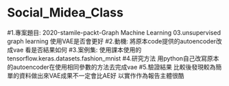 # Social_Midea_Class

#1.專案題目:
2020-stamile-packt-Graph Machine Learning
03.unsupervised graph learning
使用VAE是否會更好
#2.動機:
        將原本code提供的autoencoder改成vae 看是否結果如何
#3.案例集:
	使用課本使用的 tensorflow.keras.datasets.fashion_mnist
#4.研究方法
	用python自己改寫原本的autoencoder在使用相同參數的方法去完成vae
#5.驗證結果
	比較後發現較為簡單的資料做出來VAE成果不一定會比AE好
	以實作作為報告主體很酷
